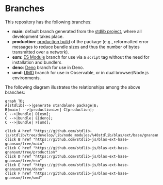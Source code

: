 <!--

@license Apache-2.0

Copyright (c) 2022 The Stdlib Authors.

Licensed under the Apache License, Version 2.0 (the "License");
you may not use this file except in compliance with the License.
You may obtain a copy of the License at

    http://www.apache.org/licenses/LICENSE-2.0

Unless required by applicable law or agreed to in writing, software
distributed under the License is distributed on an "AS IS" BASIS,
WITHOUT WARRANTIES OR CONDITIONS OF ANY KIND, either express or implied.
See the License for the specific language governing permissions and
limitations under the License.

-->

# Branches

This repository has the following branches:

-   **main**: default branch generated from the [stdlib project][stdlib-url], where all development takes place.
-   **production**: [production build][production-url] of the package (e.g., reformatted error messages to reduce bundle sizes and thus the number of bytes transmitted over a network).
-   **esm**: [ES Module][esm-url] branch for use via a `script` tag without the need for installation and bundlers.
-   **deno**: [Deno][deno-url] branch for use in Deno.
-   **umd**: [UMD][umd-url] branch for use in Observable, or in dual browser/Node.js environments.

The following diagram illustrates the relationships among the above branches:

```mermaid
graph TD;
A[stdlib]-->|generate standalone package|B;
B[main] -->|productionize| C[production];
C -->|bundle| D[esm];
C -->|bundle| E[deno];
C -->|bundle| F[umd];

click A href "https://github.com/stdlib-js/stdlib/tree/develop/lib/node_modules/%40stdlib/blas/ext/base/gnansum"
click B href "https://github.com/stdlib-js/blas-ext-base-gnansum/tree/main"
click C href "https://github.com/stdlib-js/blas-ext-base-gnansum/tree/production"
click D href "https://github.com/stdlib-js/blas-ext-base-gnansum/tree/esm"
click E href "https://github.com/stdlib-js/blas-ext-base-gnansum/tree/deno"
click F href "https://github.com/stdlib-js/blas-ext-base-gnansum/tree/umd"
```

[stdlib-url]: https://github.com/stdlib-js/stdlib/tree/develop/lib/node_modules/%40stdlib/blas/ext/base/gnansum
[production-url]: https://github.com/stdlib-js/blas-ext-base-gnansum/tree/production
[deno-url]: https://github.com/stdlib-js/blas-ext-base-gnansum/tree/deno
[umd-url]: https://github.com/stdlib-js/blas-ext-base-gnansum/tree/umd
[esm-url]: https://github.com/stdlib-js/blas-ext-base-gnansum/tree/esm